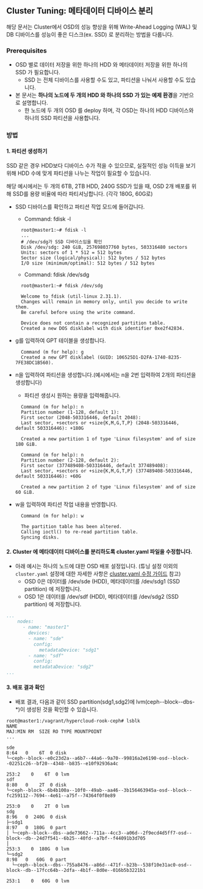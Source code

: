 ## Cluster Tuning: 메타데이터 디바이스 분리

해당 문서는 Cluster에서 OSD의 성능 향상을 위해 Write-Ahead Logging (WAL) 및 DB 디바이스를 성능이 좋은 디스크(ex. SSD) 로 분리하는 방법을 다룹니다.

### Prerequisites
- OSD 별로 데이터 저장을 위한 하나의 HDD 와 메타데이터 저장을 위한 하나의 SSD 가 필요합니다.
  - SSD 는 전체 디바이스를 사용할 수도 있고, 파티션을 나눠서 사용할 수도 있습니다.
- 본 문서는 <strong>하나의 노드에 두 개의 HDD 와 하나의 SSD 가 있는 예제 환경</strong>을 기반으로 설명합니다.
  - 한 노드에 두 개의 OSD 를 deploy 하며, 각 OSD는 하나의 HDD 디바이스와 하나의 SSD 파티션을 사용합니다.

### 방법

#### 1. 파티션 생성하기
SSD 같은 경우 HDD보다 디바이스 수가 적을 수 있으므로, 실질적인 성능 이득을 보기 위해 HDD 수에 맞게 파티션을 나누는 작업이 필요할 수 있습니다.

해당 예시에서는 두 개의 6TB, 2TB HDD, 240G SSD가 있을 때, OSD 2개 배포를 위해 SSD를 용량 비율에 따라 파티셔닝합니다. (각각 180G, 60G로)

- SSD 디바이스를 확인하고 파티션 작업 모드에 들어갑니다.
  - Command: fdisk -l

  ```shell
    root@master1:~# fdisk -l
    ...
    # /dev/sdg가 SSD 디바이스임을 확인
    Disk /dev/sdg: 240 GiB, 257698037760 bytes, 503316480 sectors
    Units: sectors of 1 * 512 = 512 bytes
    Sector size (logical/physical): 512 bytes / 512 bytes
    I/O size (minimum/optimal): 512 bytes / 512 bytes

  ```
  - Command: fdisk /dev/sdg

  ```shell
    root@master1:~# fdisk /dev/sdg

    Welcome to fdisk (util-linux 2.31.1).
    Changes will remain in memory only, until you decide to write them.
    Be careful before using the write command.

    Device does not contain a recognized partition table.
    Created a new DOS disklabel with disk identifier 0xe2f42834.
  ```
- g를 입력하여 GPT 테이블을 생성합니다.

  ```shell
    Command (m for help): g
    Created a new GPT disklabel (GUID: 106525D1-D2FA-1740-8235-7FE38DC1B560).
  ```
- n을 입력하여 파티션을 생성합니다.(예시에서는 n을 2번 입력하여 2개의 파티션을 생성합니다)
  - 파티션 생성시 원하는 용량을 입력해줍니다.

  ```shell
    Command (m for help): n
    Partition number (1-128, default 1):
    First sector (2048-503316446, default 2048):
    Last sector, +sectors or +size{K,M,G,T,P} (2048-503316446, default 503316446): +180G

    Created a new partition 1 of type 'Linux filesystem' and of size 180 GiB.

    Command (m for help): n
    Partition number (2-128, default 2):
    First sector (377489408-503316446, default 377489408):
    Last sector, +sectors or +size{K,M,G,T,P} (377489408-503316446, default 503316446): +60G

    Created a new partition 2 of type 'Linux filesystem' and of size 60 GiB.
  ```
- w을 입력하여 파티션 작업 내용을 반영합니다.
  ```shell
    Command (m for help): w

    The partition table has been altered.
    Calling ioctl() to re-read partition table.
    Syncing disks.
  ```

#### 2. Cluster 에 메타데이터 디바이스를 분리하도록 cluster.yaml 파일을 수정합니다.
- 아래 예시는 하나의 노드에 대한 OSD 배포 설정입니다. (튜닝 설정 이외의 `cluster.yaml` 설정에 대한 자세한 사항은 [cluster.yaml 수정 가이드](/docs/ceph-cluster-setting.md) 참고)
  - OSD 0은 데이터를 /dev/sde (HDD), 메타데이터를 /dev/sdg1 (SSD partition) 에 저장합니다.
  - OSD 1은 데이터를 /dev/sdf (HDD), 메타데이터를 /dev/sdg2 (SSD partition) 에 저장합니다.
```yaml
...
    nodes:
      - name: "master1"
        devices:
        - name: "sde"
          config:
            metadataDevice: "sdg1"
        - name: "sdf"
          config:
          metadataDevice: "sdg2"
...
```
#### 3. 배포 결과 확인
<!--- - 배포는 [installer 사용가이드](/docs/installer.md)를 참고하여 진행합니다.--->
- 배포 결과, 다음과 같이 SSD partition(sdg1,sdg2)에 lvm(ceph--block--dbs-*)이 생성된 것을 확인할 수 있습니다.
```shell
root@master1:/vagrant/hypercloud-rook-ceph# lsblk
NAME                                                                                                MAJ:MIN RM  SIZE RO TYPE MOUNTPOINT
...

sde                                                                                                   8:64   0    6T  0 disk
└─ceph--block--e0c23d2a--a6b7--44a6--9a70--99816a2e6190-osd--block--02251c26--bf20--4348--b835--e10f92936a4c
                                                                                                    253:2    0    6T  0 lvm
sdf                                                                                                   8:80   0    2T  0 disk
└─ceph--block--6b4b100a--10f0--49ab--aa46--3b156463945a-osd--block--fc259112--7694--4e61--a75f--74364f0f8e89
                                                                                                    253:0    0    2T  0 lvm
sdg                                                                                                   8:96   0  240G  0 disk
├─sdg1                                                                                                8:97   0  180G  0 part
│ └─ceph--block--dbs--ade73662--711a--4cc3--a06d--2f9ecd4d5ff7-osd--block--db--24d7f541--6b25--40fd--a7bf--f44091b3d705
│                                                                                                   253:3    0  180G  0 lvm
└─sdg2                                                                                                8:98   0   60G  0 part
  └─ceph--block--dbs--755a8476--a86d--471f--b23b--538f10e31ac0-osd--block--db--17fcc64b--2dfa--4b1f--8d0e--016b5b3221b1
                                                                                                    253:1    0   60G  0 lvm
```
